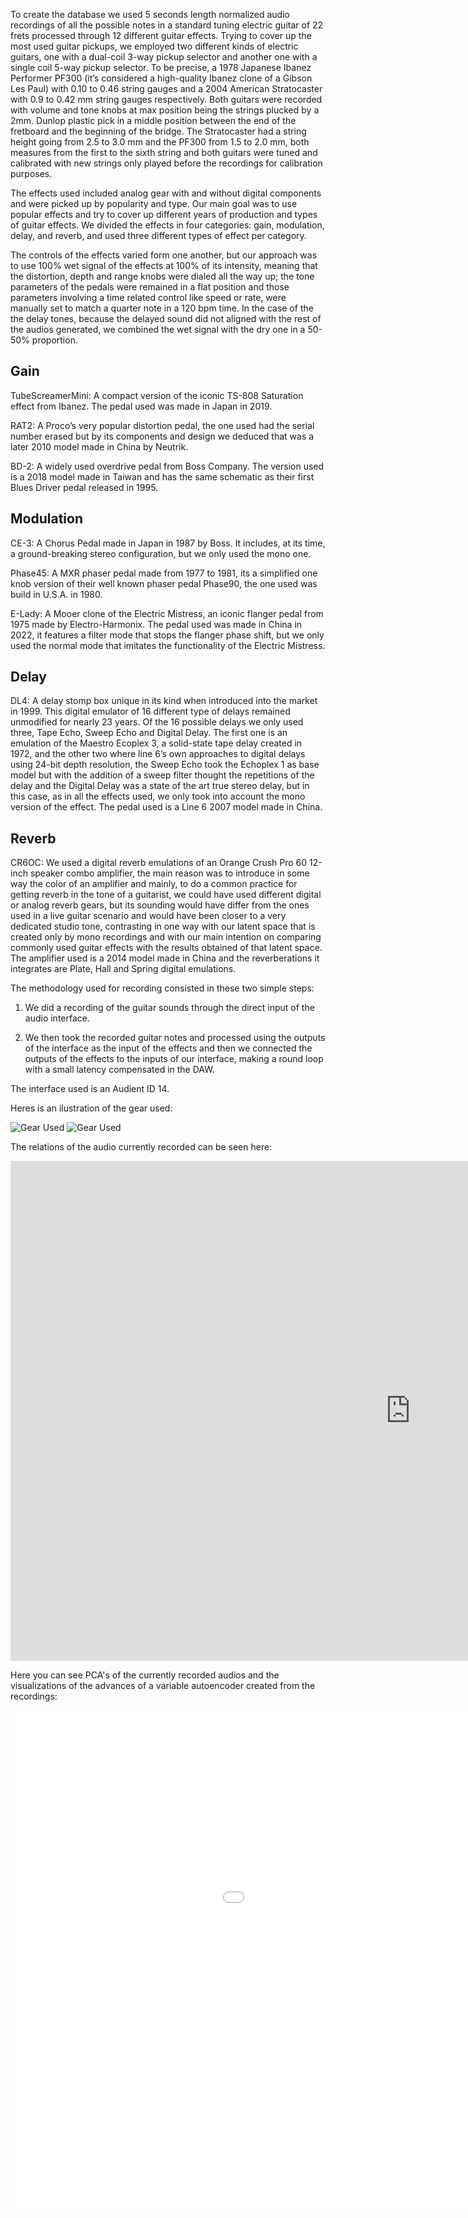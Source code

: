 <!--# Electric Guitar Dataset

A repository for showing advances on a dataset aimed for Deep Learning using different electric guitar sounds.

Pd is used to do data augmentation by running sampled electric guitar recorded thru D.I. into different sound presets of Amplitube, a demo of this process can be seen on the .mp4 file in this repository

![An example of a TSNE of some datapoints](https://i.ibb.co/cC3YpqT/Muestra.jpg)

-->
To create the database we used 5 seconds length normalized audio recordings of all the possible notes in a standard tuning electric guitar of 22 frets processed through 12 different guitar effects. Trying to cover up the most used guitar pickups, we employed two different kinds of electric guitars, one with a dual-coil 3-way pickup selector and another one with a single coil 5-way pickup selector. To be precise, a 1978 Japanese Ibanez Performer PF300 (it’s considered a high-quality Ibanez clone of a Gibson Les Paul) with 0.10 to 0.46 string gauges and a 2004 American Stratocaster with 0.9 to 0.42 mm string gauges respectively. Both guitars were recorded with volume and tone knobs at max position being the strings plucked by a 2mm. Dunlop plastic pick in a middle position between the end of the fretboard and the beginning of the bridge. The Stratocaster had a string height going from 2.5 to 3.0 mm and the PF300 from 1.5 to 2.0 mm, both measures from the first to the sixth string and both guitars were tuned and calibrated with new strings only played before the recordings for calibration purposes.

The effects used included analog gear with and without digital components and were picked up by popularity and type. Our main goal was to use popular effects and try to cover up different years of production and types of guitar effects. We divided the effects in four categories: gain, modulation, delay, and reverb, and used three different types of effect per category.

The controls of the effects varied form one another, but our approach was to use 100%  wet signal of the effects at 100\% of its intensity, meaning that the distortion, depth and range knobs were dialed all the way up; the tone parameters of the pedals were remained in a flat position and those parameters involving a time related control like speed or rate, were manually set to match a quarter note in a 120 bpm time. In the case of the the delay tones, because the delayed sound did not aligned with the rest of the audios generated, we combined the wet signal with the dry one in a 50-50% proportion.

## Gain

TubeScreamerMini: A compact version of the iconic TS-808 Saturation effect from Ibanez. The pedal used was made in Japan in 2019. 

RAT2: A Proco’s very popular distortion pedal, the one used had the serial number erased but by its components and design we deduced that was a later 2010 model made in China by Neutrik.

BD-2: A widely used overdrive pedal from Boss Company. The version used is a 2018 model made in Taiwan and has the same schematic as their first Blues Driver pedal released in 1995.

## Modulation

CE-3: A Chorus Pedal made in Japan in 1987 by Boss. It includes, at its time, a ground-breaking stereo configuration, but we only used the mono one.

Phase45: A MXR phaser pedal made from 1977 to 1981, its a simplified one knob version of their well known phaser pedal Phase90, the one used was build in U.S.A. in 1980.

E-Lady: A Mooer clone of the Electric Mistress, an iconic flanger pedal from 1975 made by Electro-Harmonix. The pedal used was made in China in 2022, it features a filter mode that stops the flanger phase shift, but we only used the normal mode that imitates the functionality of the Electric Mistress.

## Delay

DL4: A delay stomp box unique in its kind when introduced into the market in 1999. This digital emulator of 16 different type of delays remained unmodified for nearly 23 years. Of the 16 possible delays we only used three, Tape Echo, Sweep Echo and Digital Delay. The first one is an emulation of the Maestro Ecoplex 3, a solid-state tape delay created in 1972, and the other two where line 6’s own approaches to digital delays using 24-bit depth resolution, the Sweep Echo took the Echoplex 1 as base model but with the addition of a sweep filter thought the repetitions of the delay and the Digital Delay was a state of the art true stereo delay, but in this case, as in all the effects used, we only took into account the mono version of the effect. The pedal used is a Line 6 2007 model made in China.

## Reverb

CR6OC: We used a digital reverb emulations of an Orange Crush Pro 60  12-inch speaker combo amplifier, the main reason was to introduce in some way the color of an amplifier and mainly, to do a common practice for getting reverb in the tone of a guitarist, we could have used different digital or analog reverb gears, but its sounding would have differ from the ones used in a live guitar scenario and would have been closer to a very dedicated studio tone, contrasting in one way with our latent space that is created only by mono recordings and with our main intention on comparing commonly used guitar effects with the results obtained of that latent space. The amplifier used is a 2014 model made in China and the reverberations it integrates are Plate, Hall and Spring digital emulations.

The methodology used for recording consisted in these two simple steps:

1. We did a recording of the guitar sounds through the direct input of the audio interface.

2. We then took the recorded guitar notes and processed using the outputs of the interface as the input of the effects and then we connected the outputs of the effects to the inputs of our interface, making a round loop with a small latency compensated in the DAW.

The interface used is an Audient ID 14.

Heres is an ilustration of the gear used:

![Gear Used](https://i.ibb.co/jrNVLsS/Pedales.jpg)
![Gear Used](https://i.ibb.co/PYHPyGP/Guitarra.jpg)



The relations of the audio currently recorded can be seen here:


<iframe src="https://docs.google.com/spreadsheets/d/18XRDFhlTCr_tPlikjZ1wQdlvKLkLAYCD/edit?usp=sharing&ouid=104576609693167581701&rtpof=true&sd=true" style="border:0px #ffffff none;" name="myiFrame" scrolling="yes" frameborder="1" marginheight="0px" marginwidth="0px" height="800px" width="1280px" allowfullscreen></iframe>


Here you can see PCA's of the currently recorded audios and the visualizations of the advances of a variable autoencoder created from the recordings:


<iframe src="visual_pca.html" style="border:0px #ffffff none;" name="myiFrame" scrolling="yes" frameborder="1" marginheight="0px" marginwidth="0px" height="800px" width="1280px" allowfullscreen></iframe>
